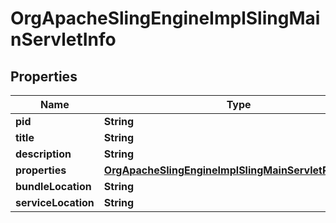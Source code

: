 
# OrgApacheSlingEngineImplSlingMainServletInfo

## Properties
Name | Type | Description | Notes
------------ | ------------- | ------------- | -------------
**pid** | **String** |  |  [optional]
**title** | **String** |  |  [optional]
**description** | **String** |  |  [optional]
**properties** | [**OrgApacheSlingEngineImplSlingMainServletProperties**](OrgApacheSlingEngineImplSlingMainServletProperties.md) |  |  [optional]
**bundleLocation** | **String** |  |  [optional]
**serviceLocation** | **String** |  |  [optional]




